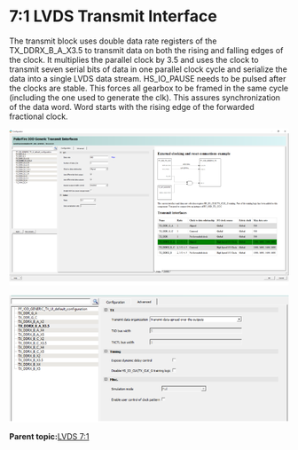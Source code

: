 # 7:1 LVDS Transmit Interface

The transmit block uses double data rate registers of the TX\_DDRX\_B\_A\_X3.5 to transmit data on both the rising and falling edges of the clock. It multiplies the parallel clock by 3.5 and uses the clock to transmit seven serial bits of data in one parallel clock cycle and serialize the data into a single LVDS data stream. HS\_IO\_PAUSE needs to be pulsed after the clocks are stable. This forces all gearbox to be framed in the same cycle \(including the one used to generate the clk\). This assures synchronization of the data word. Word starts with the rising edge of the forwarded fractional clock.

![](GUID-122D02B1-0E22-464B-9666-DD7E178944A9-low.png "TX_DDRX_B_A_X3.5—Configuration Tab")

![](GUID-084F2DCC-03B3-4DFE-91C5-D4CBC011526C-low.png "TX_DDRX_B_A_X3.5—Advanced Tab")

**Parent topic:**[LVDS 7:1](GUID-F8878616-7DDC-4EC3-A0F4-A77EEC61E198.md)

